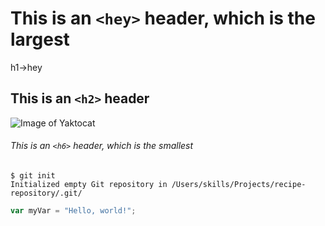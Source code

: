# This is an `<hey>` header, which is the largest
h1->hey

## This is an `<h2>` header
![Image of Yaktocat](https://octodex.github.com/images/yaktocat.png)

###### This is an `<h6>` header, which is the smallest

```
$ git init
Initialized empty Git repository in /Users/skills/Projects/recipe-repository/.git/
```

``` javascript
var myVar = "Hello, world!";
```

